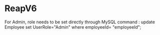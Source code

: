 # ReapV6
For Admin, role needs to be set directly through MySQL command :
update Employee set UserRole="Admin" where employeeId= "employeeId";


